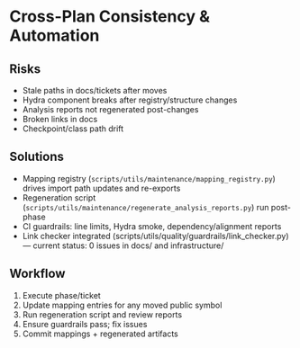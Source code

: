 <!-- markdownlint-disable-file -->
# Cross-Plan Consistency & Automation

## Risks
- Stale paths in docs/tickets after moves
- Hydra component breaks after registry/structure changes
- Analysis reports not regenerated post-changes
- Broken links in docs
- Checkpoint/class path drift

## Solutions
- Mapping registry (`scripts/utils/maintenance/mapping_registry.py`) drives import path updates and re-exports
- Regeneration script (`scripts/utils/maintenance/regenerate_analysis_reports.py`) run post-phase
- CI guardrails: line limits, Hydra smoke, dependency/alignment reports
- Link checker integrated (scripts/utils/quality/guardrails/link_checker.py) — current status: 0 issues in docs/ and infrastructure/

## Workflow
1. Execute phase/ticket
2. Update mapping entries for any moved public symbol
3. Run regeneration script and review reports
4. Ensure guardrails pass; fix issues
5. Commit mappings + regenerated artifacts


